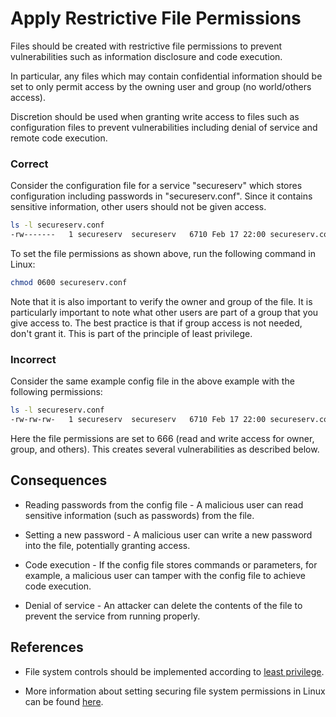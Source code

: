 
Apply Restrictive File Permissions
==================================

Files should be created with restrictive file permissions to prevent vulnerabilities such as information disclosure and code execution.  

In particular, any files which may contain confidential information should be set to only permit access by the owning user and group (no world/others access).

Discretion should be used when granting write access to files such as configuration files to prevent vulnerabilities including denial of service and remote code execution.

### Correct
Consider the configuration file for a service "secureserv" which stores configuration including passwords in "secureserv.conf".  Since it contains sensitive information, other users should not be given access.

```sh
ls -l secureserv.conf
-rw-------   1 secureserv  secureserv   6710 Feb 17 22:00 secureserv.conf
```

To set the file permissions as shown above, run the following command in Linux:

```sh
chmod 0600 secureserv.conf
```

Note that it is also important to verify the owner and group of the file.  It is particularly important to note what other users are part of a group that you give access to.  The best practice is that if group access is not needed, don't grant it.  This is part of the principle of least privilege.

### Incorrect
Consider the same example config file in the above example with the following permissions:

```sh
ls -l secureserv.conf
-rw-rw-rw-   1 secureserv  secureserv   6710 Feb 17 22:00 secureserv.conf
```

Here the file permissions are set to 666 (read and write access for owner, group, and others).  This creates several vulnerabilities as described below.

## Consequences

* Reading passwords from the config file - A malicious user can read sensitive information (such as passwords) from the file.

* Setting a new password - A malicious user can write a new password into the file, potentially granting access.

* Code execution - If the config file stores commands or parameters, for example, a malicious user can tamper with the config file to achieve code execution.

* Denial of service - An attacker can delete the contents of the file to prevent the service from running properly.

## References

* File system controls should be implemented according to [least privilege](http://en.wikipedia.org/wiki/Principle_of_least_privilege).

* More information about setting securing file system permissions in Linux can be found [here](http://www.linuxsecurity.com/docs/SecurityAdminGuide/SecurityAdminGuide-8.html).
